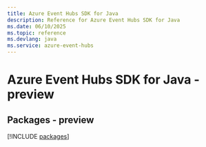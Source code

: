 ```yaml
---
title: Azure Event Hubs SDK for Java
description: Reference for Azure Event Hubs SDK for Java
ms.date: 06/10/2025
ms.topic: reference
ms.devlang: java
ms.service: azure-event-hubs
---
```

# Azure Event Hubs SDK for Java - preview
## Packages - preview
[!INCLUDE [packages](event-hubs-index.md)]
